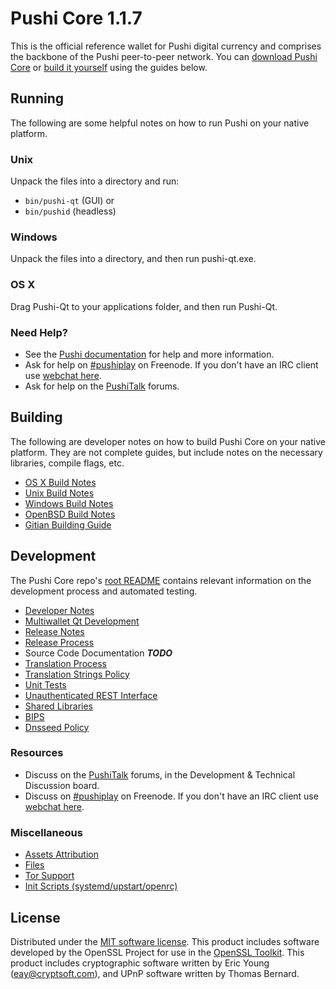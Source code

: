 Pushi Core 1.1.7
=====================

This is the official reference wallet for Pushi digital currency and comprises the backbone of the Pushi peer-to-peer network. You can [download Pushi Core](https://www.pushi.org/downloads/) or [build it yourself](#building) using the guides below.

Running
---------------------
The following are some helpful notes on how to run Pushi on your native platform.

### Unix

Unpack the files into a directory and run:

- `bin/pushi-qt` (GUI) or
- `bin/pushid` (headless)

### Windows

Unpack the files into a directory, and then run pushi-qt.exe.

### OS X

Drag Pushi-Qt to your applications folder, and then run Pushi-Qt.

### Need Help?

* See the [Pushi documentation](https://pushiplay.atlassian.net/wiki/display/DOC)
for help and more information.
* Ask for help on [#pushiplay](http://webchat.freenode.net?channels=pushiplay) on Freenode. If you don't have an IRC client use [webchat here](http://webchat.freenode.net?channels=pushiplay).
* Ask for help on the [PushiTalk](https://pushitalk.org/) forums.

Building
---------------------
The following are developer notes on how to build Pushi Core on your native platform. They are not complete guides, but include notes on the necessary libraries, compile flags, etc.

- [OS X Build Notes](build-osx.md)
- [Unix Build Notes](build-unix.md)
- [Windows Build Notes](build-windows.md)
- [OpenBSD Build Notes](build-openbsd.md)
- [Gitian Building Guide](gitian-building.md)

Development
---------------------
The Pushi Core repo's [root README](/README.md) contains relevant information on the development process and automated testing.

- [Developer Notes](developer-notes.md)
- [Multiwallet Qt Development](multiwallet-qt.md)
- [Release Notes](release-notes.md)
- [Release Process](release-process.md)
- Source Code Documentation ***TODO***
- [Translation Process](translation_process.md)
- [Translation Strings Policy](translation_strings_policy.md)
- [Unit Tests](unit-tests.md)
- [Unauthenticated REST Interface](REST-interface.md)
- [Shared Libraries](shared-libraries.md)
- [BIPS](bips.md)
- [Dnsseed Policy](dnsseed-policy.md)

### Resources
* Discuss on the [PushiTalk](https://pushitalk.org/) forums, in the Development & Technical Discussion board.
* Discuss on [#pushiplay](http://webchat.freenode.net/?channels=pushiplay) on Freenode. If you don't have an IRC client use [webchat here](http://webchat.freenode.net/?channels=pushiplay).

### Miscellaneous
- [Assets Attribution](assets-attribution.md)
- [Files](files.md)
- [Tor Support](tor.md)
- [Init Scripts (systemd/upstart/openrc)](init.md)

License
---------------------
Distributed under the [MIT software license](http://www.opensource.org/licenses/mit-license.php).
This product includes software developed by the OpenSSL Project for use in the [OpenSSL Toolkit](https://www.openssl.org/). This product includes
cryptographic software written by Eric Young ([eay@cryptsoft.com](mailto:eay@cryptsoft.com)), and UPnP software written by Thomas Bernard.
